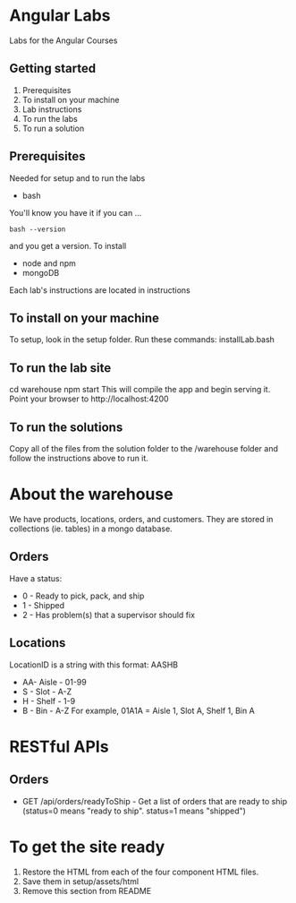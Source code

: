 # Angular Labs
Labs for the Angular Courses

## Getting started
1. Prerequisites
1. To install on your machine
1. Lab instructions
1. To run the labs
1. To run a solution

## Prerequisites
Needed for setup and to run the labs
* bash 

You'll know you have it if you can ...

```
bash --version
```

and you get a version.
To install
* node and npm
* mongoDB


Each lab's instructions are located in instructions 

## To install on your machine

To setup, look in the setup folder. Run these commands:
installLab.bash

## To run the lab site
cd warehouse
npm start
This will compile the app and begin serving it.
Point your browser to http://localhost:4200

## To run the solutions
Copy all of the files from the solution folder to the /warehouse folder and follow the instructions above to run it.

# About the warehouse
We have products, locations, orders, and customers. They are stored in collections (ie. tables) in a mongo database.

## Orders
Have a status:
* 0 - Ready to pick, pack, and ship
* 1 - Shipped
* 2 - Has problem(s) that a supervisor should fix

## Locations
LocationID is a string with this format: AASHB
* AA- Aisle - 01-99
* S - Slot - A-Z
* H - Shelf - 1-9
* B - Bin - A-Z
For example, 
01A1A = Aisle 1, Slot A, Shelf 1, Bin A


# RESTful APIs
## Orders
* GET /api/orders/readyToShip - Get a list of orders that are ready to ship (status=0 means "ready to ship". status=1 means "shipped")

# To get the site ready
1. Restore the HTML from each of the four component HTML files.
1. Save them in setup/assets/html
1. Remove this section from README
